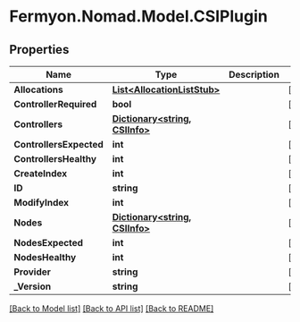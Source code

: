 # Fermyon.Nomad.Model.CSIPlugin

## Properties

Name | Type | Description | Notes
------------ | ------------- | ------------- | -------------
**Allocations** | [**List&lt;AllocationListStub&gt;**](AllocationListStub.md) |  | [optional] 
**ControllerRequired** | **bool** |  | [optional] 
**Controllers** | [**Dictionary&lt;string, CSIInfo&gt;**](CSIInfo.md) |  | [optional] 
**ControllersExpected** | **int** |  | [optional] 
**ControllersHealthy** | **int** |  | [optional] 
**CreateIndex** | **int** |  | [optional] 
**ID** | **string** |  | [optional] 
**ModifyIndex** | **int** |  | [optional] 
**Nodes** | [**Dictionary&lt;string, CSIInfo&gt;**](CSIInfo.md) |  | [optional] 
**NodesExpected** | **int** |  | [optional] 
**NodesHealthy** | **int** |  | [optional] 
**Provider** | **string** |  | [optional] 
**_Version** | **string** |  | [optional] 

[[Back to Model list]](../README.md#documentation-for-models) [[Back to API list]](../README.md#documentation-for-api-endpoints) [[Back to README]](../README.md)


